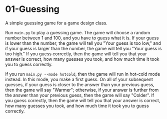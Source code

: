 # 01-Guessing
A simple guessing game for a game design class.

Run `main.py` to play a guessing game. The game will choose a random number between 1 and 100, and you have to guess what it is. If your guess is lower than the number, the game will tell you "Your guess is too low," and if your guess is larger than the number, the game will tell you "Your guess is too high." If you guess correctly, then the game will tell you that your answer is correct, how many guesses you took, and how much time it took you to guess correctly.

If you run `main.py --mode hotcold`, then the game will run in hot-cold mode instead. In this mode, you make a first guess. On all of your subsequent guesses, if your guess is closer to the answer than your previous guess, then the game will say "Warmer"; otherwise, if your answer is further from the answer than your previous guess, then the game will say "Colder". If you guess correctly, then the game will tell you that your answer is correct, how many guesses you took, and how much time it took you to guess correctly.
